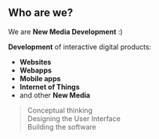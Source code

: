 Who are we?
-----------

We are **New Media Development** :)

**Development** of interactive digital products:

- **Websites**
- **Webapps**
- **Mobile apps**
- **Internet of Things**
- and other **New Media**

> Conceptual thinking  
> Designing the User Interface  
> Building the software  